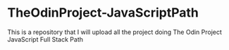 # TheOdinProject-JavaScriptPath
This is a repository that I will upload all the project doing The Odin Project JavaScript Full Stack Path
